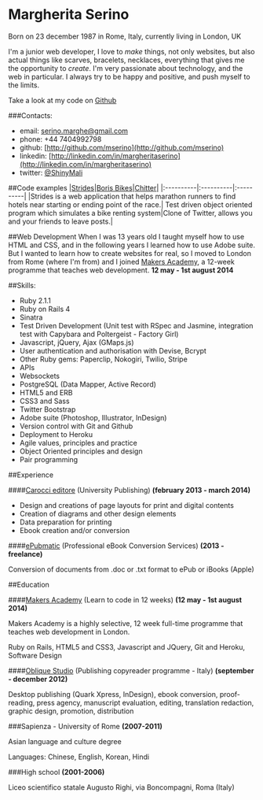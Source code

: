Margherita Serino
==========
Born on 23 december 1987 in Rome, Italy, currently living in London, UK

I'm a junior web developer, I love to *make* things, not only websites, but also actual things like scarves, bracelets, necklaces, everything that gives me the opportunity to *create*.
I'm very passionate about technology, and the web in particular.
I always try to be happy and positive, and push myself to the limits.

Take a look at my code on [Github](http://github.com/mserino)

###Contacts:
- email: serino.marghe@gmail.com
- phone: +44 7404992798
- github: [http://github.com/mserino](http://github.com/mserino)
- linkedin: [http://linkedin.com/in/margheritaserino](http://linkedin.com/in/margheritaserino)
- twitter: [@ShinyMali](https://twitter.com/ShinyMali)

##Code examples
|[Strides](https://github.com/mserino/Strides)|[Boris Bikes](https://github.com/mserino/Boris-Bikes)|[Chitter](https://github.com/mserino/Chitter)|
|:----------|:----------|:----------|
|Strides is a web application that helps marathon runners to find hotels near starting or ending point of the race.| Test driven object oriented program which simulates a bike renting system|Clone of Twitter, allows you and your friends to leave posts.|

##Web Development
When I was 13 years old I taught myself how to use HTML and CSS, and in the following years I learned how to use Adobe suite. But I wanted to learn how to create websites for real, so I moved to London from Rome (where I'm from) and I joined [Makers Academy](http://www.makersacademy.com), a 12-week programme that teaches web development. **12 may - 1st august 2014**

##Skills:
- Ruby 2.1.1
- Ruby on Rails 4
- Sinatra
- Test Driven Development (Unit test with RSpec and Jasmine, integration test with Capybara and Poltergeist - Factory Girl)
- Javascript, jQuery, Ajax (GMaps.js)
- User authentication and authorisation with Devise, Bcrypt
- Other Ruby gems: Paperclip, Nokogiri, Twilio, Stripe
- APIs
- Websockets
- PostgreSQL (Data Mapper, Active Record)
- HTML5 and ERB
- CSS3 and Sass
- Twitter Bootstrap
- Adobe suite (Photoshop, Illustrator, InDesign)
- Version control with Git and Github
- Deployment to Heroku
- Agile values, principles and practice
- Object Oriented principles and design
- Pair programming

##Experience

####[Carocci editore](http://www.carocci.it/) (University Publishing)
**(february 2013 - march 2014)**

- Design and creations of page layouts for print and digital contents
- Creation of diagrams and other design elements
- Data preparation for printing
- Ebook creation and/or conversion

####[ePubmatic](http://www.epubmatic.com/it/default.htm) (Professional eBook Conversion Services)
**(2013 - freelance)**

Conversion of documents from .doc or .txt format to ePub or iBooks (Apple)

##Education

####[Makers Academy](http://www.makersacademy.com) (Learn to code in 12 weeks)
**(12 may - 1st august 2014)**

Makers Academy is a highly selective, 12 week full-time programme that teaches web development in London.

Ruby on Rails, HTML5 and CSS3, Javascript and JQuery, Git and Heroku, Software Design

####[Oblique Studio](http://www.oblique.it/) (Publishing copyreader programme - Italy)
**(september - december 2012)**

Desktop publishing (Quark Xpress, InDesign), ebook conversion, proof-reading, press agency, manuscript evaluation, editing, translation redaction, graphic design, promotion, distribution

###Sapienza - University of Rome
**(2007-2011)**

Asian language and culture degree

Languages: Chinese, English, Korean, Hindi

###High school
**(2001-2006)**

Liceo scientifico statale Augusto Righi, via Boncompagni, Roma (Italy)
